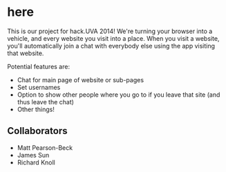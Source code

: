 # here

This is our project for hack.UVA 2014! We're turning your browser into a vehicle, and every website you visit into a place. When you visit a website, you'll automatically join a chat with everybody else using the app visiting that website.

Potential features are:

* Chat for main page of website or sub-pages
* Set usernames
* Option to show other people where you go to if you leave that site (and thus leave the chat)
* Other things!

## Collaborators

* Matt Pearson-Beck
* James Sun
* Richard Knoll